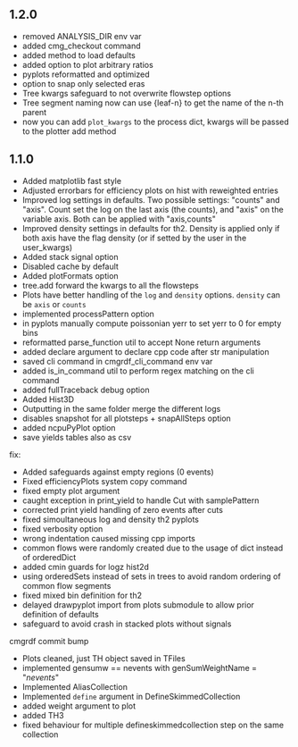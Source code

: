 ## 1.2.0
- removed ANALYSIS_DIR env var
- added cmg_checkout command
- added method to load defaults
- added option to plot arbitrary ratios
- pyplots reformatted and optimized
- option to snap only selected eras
- Tree kwargs safeguard to not overwrite flowstep options
- Tree segment naming now can use {leaf-n} to get the name of the n-th parent
- now you can add `plot_kwargs` to the process dict, kwargs will be passed to the plotter add method

## 1.1.0
- Added matplotlib fast style
- Adjusted errorbars for efficiency plots on hist with reweighted entries
- Improved log settings in defaults. Two possible settings: "counts" and "axis". Count set the log on the last axis (the counts), and "axis" on the variable axis. Both can be applied with "axis,counts"
- Improved density settings in defaults for th2. Density is applied only if both axis have the flag density (or if setted by the user in the user_kwargs)
- Added stack signal option
- Disabled cache by default
- Added plotFormats option
- tree.add forward the kwargs to all the flowsteps
- Plots have better handling of the `log` and `density` options. `density` can be `axis` or `counts`
- implemented processPattern option
- in pyplots manually compute poissonian yerr to set yerr to 0 for empty bins
- reformatted parse_function util to accept None return arguments
- added declare argument to declare cpp code after str manipulation
- saved cli command in cmgrdf_cli_command env var
- added is_in_command util to perform regex matching on the cli command
- added fullTraceback debug option
- Added Hist3D
- Outputting in the same folder merge the different logs
- disables snapshot for all plotsteps + snapAllSteps option
- added ncpuPyPlot option
- save yields tables also as csv

fix:
- Added safeguards against empty regions (0 events)
- Fixed efficiencyPlots system copy command
- fixed empty plot argument
- caught exception in print_yield to handle Cut with samplePattern
- corrected print yield handling of zero events after cuts
- fixed simoultaneous log and density th2 pyplots
- fixed verbosity option
- wrong indentation caused missing cpp imports
- common flows were randomly created due to the usage of dict instead of orderedDict
- added cmin guards for logz hist2d
- using orderedSets instead of sets in trees to avoid random ordering of common flow segments
- fixed mixed bin definition for th2
- delayed drawpyplot import from plots submodule to allow prior definition of defaults
- safeguard to avoid crash in stacked plots without signals

cmgrdf commit bump
- Plots cleaned, just TH object saved in TFiles
- implemented gensumw == nevents with genSumWeightName = "_nevents_"
- Implemented AliasCollection
- Implemented `define` argument in DefineSkimmedCollection
- added weight argument to plot
- added TH3
- fixed behaviour for multiple defineskimmedcollection step on the same collection